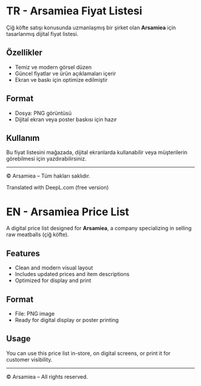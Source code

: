 # TR - Arsamiea Fiyat Listesi

Çiğ köfte satışı konusunda uzmanlaşmış bir şirket olan **Arsamiea** için tasarlanmış dijital fiyat listesi.

## Özellikler
- Temiz ve modern görsel düzen  
- Güncel fiyatlar ve ürün açıklamaları içerir  
- Ekran ve baskı için optimize edilmiştir

## Format
- Dosya: PNG görüntüsü  
- Dijital ekran veya poster baskısı için hazır

## Kullanım
Bu fiyat listesini mağazada, dijital ekranlarda kullanabilir veya müşterilerin görebilmesi için yazdırabilirsiniz.

---

© Arsamiea – Tüm hakları saklıdır.

Translated with DeepL.com (free version)

# EN - Arsamiea Price List

A digital price list designed for **Arsamiea**, a company specializing in selling raw meatballs (çiğ köfte).

## Features
- Clean and modern visual layout  
- Includes updated prices and item descriptions  
- Optimized for display and print

## Format
- File: PNG image  
- Ready for digital display or poster printing

## Usage
You can use this price list in-store, on digital screens, or print it for customer visibility.

---

© Arsamiea – All rights reserved.
